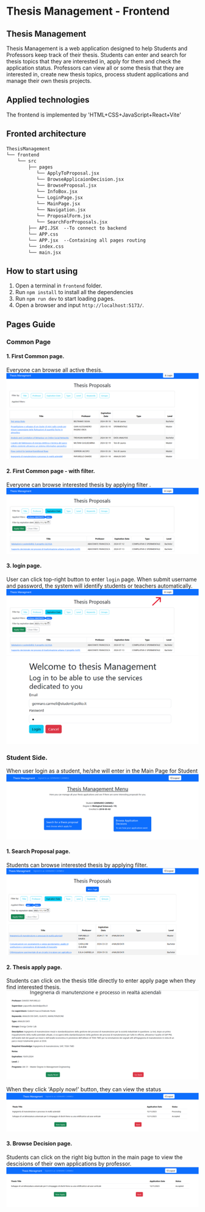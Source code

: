 # Thesis Management - Frontend

## Thesis Management

Thesis Management is a web application designed to help Students and Professors keep track of their thesis. 
Students can enter and search for thesis topics that they are interested in, apply for them and check the application status.
Professors can view all or some thesis that they are interested in, create new thesis topics, process student applications and manage their own thesis projects.

## Applied technologies

The frontend is implemented by 'HTML+CSS+JavaScript+React+Vite'

## Fronted architecture

```
ThesisManagement
└── frontend
    └── src
        ├── pages
           └── ApplyToProposal.jsx  
           └── BrowseApplicaionDecision.jsx  
           └── BrowseProposal.jsx
           └── InfoBox.jsx 
           └── LoginPage.jsx 
           └── MainPage.jsx 
           └── Navigation.jsx
           └── ProposalForm.jsx 
           └── SearchForProposals.jsx    
        ├── API.JSX  --To connect to backend
        └── APP.css
        └── APP.jsx  --Containing all pages routing
        └── index.css
        └── main.jsx
```
## How to start using
1. Open a terminal in `frontend` folder.
2. Run `npm install` to install all the dependencies
3. Run `npm run dev` to start loading pages.
4. Open a browser and input `http://localhost:5173/`.

## Pages Guide

### Common Page

#### 1. First Common page. 
Everyone can browse all active thesis.
![normal_MainPage_nofilter](images/normal_MainPage_nofilter.png)

#### 2. First Common page - with filter. 
Everyone can browse interested thesis by applying filter .
![normal_MainPage_withfilter](images/normal_MainPage_withfilter.png)

#### 3. login page. 
User can click top-right button to enter `login` page.
When submit username and password, the system will identify students or teachers automatically.
![normal_MainPage_withfilter-Redarrow](images/normal_MainPage_withfilter-Redarrow.png)
![login](images/login.png)

### Student Side. 
When user login as a student, he/she will enter in the Main Page for Student
![MainPage_Student](images/MainPage_Student.png)

#### 1. Search Proposal page. 
Students can browse interested thesis by applying filter.
![Thesis_Search_Student](images/Thesis_Search_Student.png)

#### 2. Thesis apply page. 
Students can click on the thesis title directly to enter apply page when they find interested thesis.
![Thesis_Apply_Student](images/Thesis_Apply_Student.png)

When they click 'Apply now!' button, they can view the status
![Thesis_afterApply_Student](images/Thesis_afterApply_Student.png)

#### 3. Browse Decision page. 
Students can click on the right big button in the main page to view the descisions of their own applications by professor.
![Browse_appDec_Student](images/Browse_appDec_Student.png)



